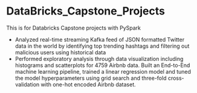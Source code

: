 # DataBricks_Capstone_Projects
This is for Databricks Capstone projects with PySpark

* Analyzed real-time streaming Kafka feed of JSON formatted Twitter data in the world by identifying top trending hashtags and filtering out malicious users using historical data <br>
* Performed exploratory analysis through data visualization including histograms and scatterplots for 4759 Airbnb data. Built an End-to-End machine learning pipeline, trained a linear regression model and tuned the model hyperparameters using grid search and three-fold cross-validation with one-hot encoded Airbnb dataset.
